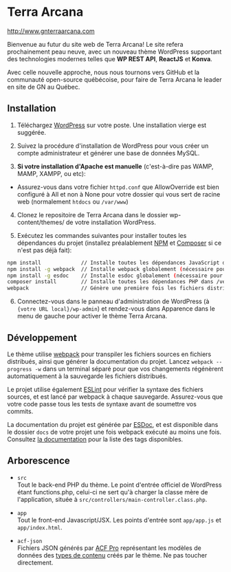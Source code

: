 # Terra Arcana
http://www.gnterraarcana.com

Bienvenue au futur du site web de Terra Arcana! Le site refera prochainement peau neuve, avec un nouveau thème WordPress supportant des technologies modernes telles que **WP REST API**, **ReactJS** et **Konva**.

Avec celle nouvelle approche, nous nous tournons vers GitHub et la communauté open-source québécoise, pour faire de Terra Arcana le leader en site de GN au Québec.

## Installation

1. Téléchargez [WordPress](http://fr.wordpress.org) sur votre poste. Une installation vierge est suggérée.

2. Suivez la procédure d'installation de WordPress pour vous créer un compte administrateur et générer une base de données MySQL.

3. **Si votre installation d'Apache est manuelle** (c'est-à-dire pas WAMP, MAMP, XAMPP, ou etc):
  * Assurez-vous dans votre fichier `httpd.conf` que AllowOverride est bien configuré à All et non à None pour votre dossier qui vous sert de racine web (normalement `htdocs` ou `/var/www`)
  
4. Clonez le repositoire de Terra Arcana dans le dossier wp-content/themes/ de votre installation WordPress.

5. Exécutez les commandes suivantes pour installer toutes les dépendances du projet (installez préalablement [NPM](https://www.npmjs.com) et [Composer](https://getcomposer.org) si ce n'est pas déjà fait):
```bash
npm install             // Installe toutes les dépendances JavaScript dans /node_modules
npm install -g webpack  // Installe webpack globalement (nécessaire pour générer les fichiers HTML/CSS/JS distribués)
npm install -g esdoc    // Installe esdoc globalement (nécessaire pour générer la documentation)
composer install        // Installe toutes les dépendances PHP dans /vendor
webpack                 // Génère une première fois les fichiers distribués dans /dist et la documentation dans /docs
```

6. Connectez-vous dans le panneau d'administration de WordPress (à `{votre URL local}/wp-admin`) et rendez-vous dans Apparence dans le menu de gauche pour activer le thème Terra Arcana.

## Développement

Le thème utilise [webpack](https://webpack.github.io/docs/) pour transpiler les fichiers sources en fichiers distribués, ainsi que générer la documentation du projet. Lancez `webpack --progress -w` dans un terminal séparé pour que vos changements régénèrent automatiquement à la sauvegarde les fichiers distribués.

Le projet utilise également [ESLint](http://eslint.org/) pour vérifier la syntaxe des fichiers sources, et est lancé par webpack à chaque sauvegarde. Assurez-vous que votre code passe tous les tests de syntaxe avant de soumettre vos commits.

La documentation du projet est générée par [ESDoc](https://esdoc.org), et est disponible dans le dossier `docs` de votre projet une fois webpack exécuté au moins une fois. Consultez [la documentation](https://esdoc.org/tags.html) pour la liste des tags disponibles.

## Arborescence
* `src`  
   Tout le back-end PHP du thème. Le point d'entrée officiel de WordPress étant functions.php, celui-ci ne sert qu'à charger la classe mère de l'application, située à `src/controllers/main-controller.class.php`.

* `app`  
   Tout le front-end Javascript/JSX. Les points d'entrée sont `app/app.js` et `app/index.html`.

* `acf-json`  
  Fichiers JSON générés par [ACF Pro](http://www.advancedcustomfields.com) représentant les modèles de données des [types de contenu](https://codex.wordpress.org/Post_Types) créés par le thème. Ne pas toucher directement.
